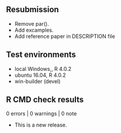 
## Resubmission

* Remove par(). 
* Add excamples. 
* Add reference paper in DESCRIPTION file

## Test environments
* local Windows,, R 4.0.2
* ubuntu 16.04, R 4.0.2
* win-builder (devel)

## R CMD check results

0 errors | 0 warnings | 0 note

* This is a new release.
